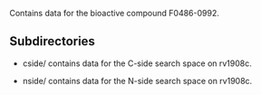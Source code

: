 Contains data for the bioactive compound F0486-0992.

## Subdirectories

- cside/ contains data for the C-side search space on rv1908c.

- nside/ contains data for the N-side search space on rv1908c.


